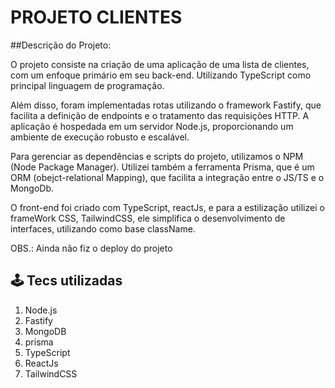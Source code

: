# PROJETO CLIENTES

##Descrição do Projeto:

O projeto consiste na criação de uma aplicação de uma lista de clientes, com um enfoque primário em seu back-end. Utilizando TypeScript como principal linguagem de programação.

Além disso, foram implementadas rotas utilizando o framework Fastify, que facilita a definição de endpoints e o tratamento das requisições HTTP. A aplicação é hospedada em um servidor Node.js, proporcionando um ambiente de execução robusto e escalável.

Para gerenciar as dependências e scripts do projeto, utilizamos o NPM (Node Package Manager). Utilizei também a ferramenta Prisma, que é um ORM (obejct-relational Mapping), que facilita a integração entre o JS/TS e o MongoDb.

O front-end foi criado com TypeScript, reactJs, e para a estilização utilizei o frameWork CSS, TailwindCSS, ele simplifica o desenvolvimento de interfaces, utilizando como base className.

OBS.: Ainda não fiz o deploy do projeto

## 🕹 Tecs utilizadas

1. Node.js 
2. Fastify 
3. MongoDB
4. prisma
5. TypeScript
6. ReactJs 
7. TailwindCSS 


